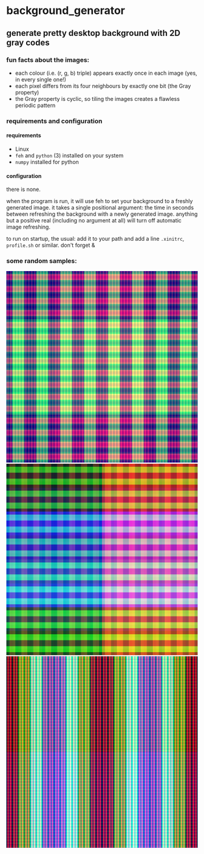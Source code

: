 # background_generator

## generate pretty desktop background with 2D gray codes

### fun facts about the images:
- each colour (i.e. (r, g, b) triple) appears exactly once in each image (yes, in every single one!)
- each pixel differs from its four neighbours by exactly one bit (the Gray property)
- the Gray property is cyclic, so tiling the images creates a flawless periodic pattern

### requirements and configuration

#### requirements

- Linux
- `feh` and `python` (3) installed on your system
- `numpy` installed for python

#### configuration

there is none.

when the program is run, it will use feh to set your background to a freshly generated image. it takes a single positional argument: the time in seconds between refreshing the background with a newly generated image. anything but a positive real (including no argument at all) will turn off automatic image refreshing.

to run on startup, the usual: add it to your path and add a line `.xinitrc`, `profile.sh` or similar. don't forget &

### some random samples:
![24](https://github.com/qdbp/background_generator/blob/master/test_random_24.png)
![27](https://github.com/qdbp/background_generator/blob/master/test_random_27.png)
![95](https://github.com/qdbp/background_generator/blob/master/test_random_95.png)
